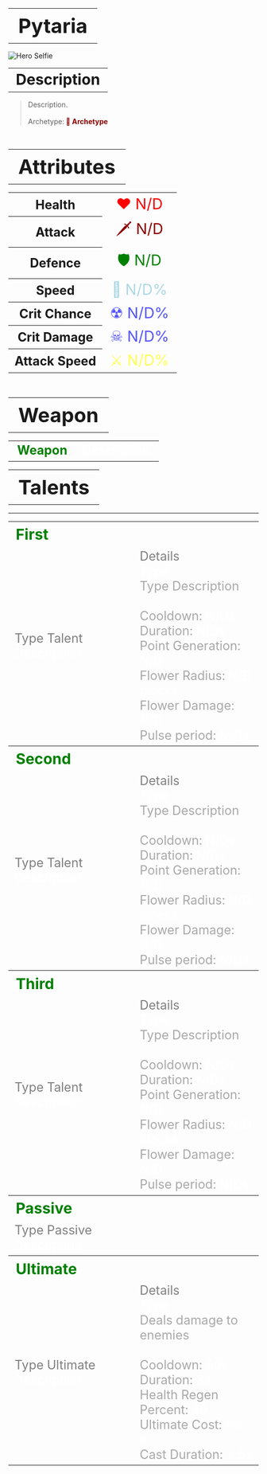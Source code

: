 <table style="width: 100%">
    <tr>
        <th style="text-align: center;font-size: 40px">Pytaria</th>
    </tr>
</table>

![Hero Selfie](Hero.png)

<table style="width: 100%">
    <tr>
        <th style="text-align: center;font-size: 30px;padding-top:2%">Description</th>
    </tr>
</table>

>Description.
<br><br>Archetype:<span style="color:darkred"><b> 💢 Archetype</b>


<br>
<table style="width: 100%">
    <tr>
        <th style="text-align: center;font-size: 40px">Attributes</th>
    </tr>
</table>
<table style="width: 100%;">
  <tr>
    <th style="text-align: center;font-size: 25px">Health</th>
    <td style="text-align: center;color:red;font-size: 30px">♥ N/D</td>
  </tr>
    <th style="text-align: center;font-size: 25px">Attack</th>
    <td style="text-align: center;color:darkred;font-size: 30px">🗡 N/D</td>
  <tr>
    <th style="text-align: center;font-size: 25px">Defence</th>
    <td style="text-align: center;color:green;font-size: 30px">🛡 N/D</td>
  </tr>
  <tr>
    <th style="text-align: center;font-size: 25px">Speed</th>
    <td style="text-align: center;color:red;font-size: 30px">
        <span style="color:lightblue">🌊 N/D%
    </td>
  </tr>
  <tr>
    <th style="text-align: center;font-size: 25px">Crit Chance</th>
    <td style="text-align: center;color:red;font-size: 30px">
        <span style="color:#5555ff">☢ N/D%
    </td>
  </tr>
  <tr>
    <th style="text-align: center;font-size: 25px">Crit Damage</th>
    <td style="text-align: center;color:red;font-size: 30px">
        <span style="color:#5555ff">☠ N/D%
    </td>
  </tr>
  <tr>
    <th style="text-align: center;font-size: 25px">Attack Speed</th>
    <td style="text-align: center;color:red;font-size: 30px">
        <span style="color:#ffff55">⚔ N/D%
    </td>
  </tr>
</table>
<br>

<table style="width: 100%">
    <tr>
        <th style="text-align: center;font-size: 40px">Weapon</th>
    </tr>
</table>
<table style="width: 100%">
    <tr>
        <td style="text-align: center;font-size: 25px;color:green"><b>Weapon</b>
        </td>
        <td style="text-align: center;font-size: 25px;width:55%;color:white">Description.
        </td>
    </tr>
</table>

<table style="width: 100%">
    <tr>
        <th style="text-align: center;font-size: 40px">Talents</th>
    </tr>
</table>

---
<table style="width: 100%;">
  <tr>
    <th style="text-align: left;font-size: 30px;color:green">First</th>
    <th></th>
  </tr>
  <tr>
    <td style="text-align: left;color:gray;font-size: 25px">
        Type Talent
        <br>
        <span style="color:white">
            Description
        </span>
    </td>
    <td style="text-align: left;color:gray;font-size: 25px;width:50%">
        Details
        <br>
        <span style="color:darkgray">
            <span style="color:white">Type</span>
            <br>
                Type Description
            <br>
            <br>Cooldown: <span style="color:white">N/Ds</span>
            <br>Duration: <span style="color:white">N/Ds</span>
            <br>Point Generation: <span style="color:white">N/D</span>
            <br>Flower Radius: <span style="color:white">N/D blocks</span>
            <br>Flower Damage: <span style="color:white">N/D</span>
            <br>Pulse period: <span style="color:white">N/Ds</span>
        </span>
    </td>
  </tr>

  <tr>
    <th style="text-align: left;font-size: 30px;color:green">Second</th>
    <th></th>
  </tr>
  <tr>
    <td style="text-align: left;color:gray;font-size: 25px">
        Type Talent
        <br>
        <span style="color:white">
            Description
        </span>
    </td>
    <td style="text-align: left;color:gray;font-size: 25px;width:50%">
        Details
        <br>
        <span style="color:darkgray">
            <span style="color:white">Type</span>
            <br>
                Type Description
            <br>
            <br>Cooldown: <span style="color:white">N/Ds</span>
            <br>Duration: <span style="color:white">N/Ds</span>
            <br>Point Generation: <span style="color:white">N/D</span>
            <br>Flower Radius: <span style="color:white">N/D blocks</span>
            <br>Flower Damage: <span style="color:white">N/D</span>
            <br>Pulse period: <span style="color:white">N/Ds</span>
        </span>
    </td>
  </tr>

  <tr>
    <th style="text-align: left;font-size: 30px;color:green">Third</th>
    <th></th>
  </tr>
  <tr>
    <td style="text-align: left;color:gray;font-size: 25px">
        Type Talent
        <br>
        <span style="color:white">
            Description
        </span>
    </td>
    <td style="text-align: left;color:gray;font-size: 25px;width:50%">
        Details
        <br>
        <span style="color:darkgray">
            <span style="color:white">Type</span>
            <br>
                Type Description
            <br>
            <br>Cooldown: <span style="color:white">N/Ds</span>
            <br>Duration: <span style="color:white">N/Ds</span>
            <br>Point Generation: <span style="color:white">N/D</span>
            <br>Flower Radius: <span style="color:white">N/D blocks</span>
            <br>Flower Damage: <span style="color:white">N/D</span>
            <br>Pulse period: <span style="color:white">N/Ds</span>
        </span>
    </td>
  </tr>

  <tr>
    <th style="text-align: left;font-size: 30px;color:green">Passive</th>
    <th></th>
  </tr>
  <tr>
    <td style="text-align: left;color:gray;font-size: 25px">
        Type Passive
        <br>
        <span style="color:white">
            Description
        </span>
    </td>
    <td></td>
  </tr>

  <tr>
    <th style="text-align: left;font-size: 30px;color:green">Ultimate</th>
    <th></th>
  </tr>
  <tr>
    <td style="text-align: left;color:gray;font-size: 25px">
        Type Ultimate
        <br>
        <span style="color:white">
            Description
        </span>
    </td>
    <td style="text-align: left;color:gray;font-size: 25px;width:50%">
        Details
        <br>
        <span style="color:darkgray">
            <span style="color:white">Type</span>
            <br>
                Deals damage to enemies
            <br>
            <br>Cooldown: <span style="color:white">50s</span>
            <br>Duration: <span style="color:white">3s</span>
            <br>Health Regen Percent: <span style="color:white">40</span>
            <br>Ultimate Cost: <span style="color:white">60 ※</span>
            <br>Cast Duration: <span style="color:white">2.5s</span>
        </span>
    </td>
  </tr>
</table>